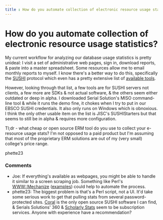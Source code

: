 ```yaml
---
title : How do you automate collection of electronic resource usage statistics?
---
```

How do you automate collection of electronic resource usage statistics?
=====================
My current workflow for analyzing our database usage statistics is
pretty unideal: I visit a set of administrative web pages, sign in,
download reports, & paste into a master spreadsheet. Some resources
allow me to email monthly reports to myself. I know there's a better way
to do this, specifically the
[SUSHI](http://www.niso.org/workrooms/sushi/) protocol which even has a
pretty extensive list of [available
tools](http://www.niso.org/workrooms/sushi/tools).

However, looking through that list, a few tools are for SUSHI servers
not clients, a few more are SDKs & not actual software, & the others
seem either outdated or deep in alpha. I downloaded Serial Solution's
MISO command-line tool & while it runs the demo fine, it chokes when I
try to put in our EBSCO SUSHI credentials. It also only runs on Windows
which is obnoxious. I think the only other usable item on the list is
JISC's SUSHIStarters but that seems to still be in alpha & requires more
configuration.

Tl;dr - what cheap or open source ERM tool do you use to collect your
e-resource usage stats? I'm not opposed to a paid product but I'm
assuming that most of the proprietary ERM solutions are out of my (very
small) college's price range.

phette23

### Comments ###
* Joe: If everything's available as webpages, you might be able to handle it
similar to a screen scraping job. Something like Perl's
[WWW::Mechanize](http://search.cpan.org/perldoc?WWW::Mechanize)
([examples](http://search.cpan.org/perldoc?WWW::Mechanize::Examples))
could help to automate the process.
* phette23: The biggest problem is that's a Perl script, not a UI. It'd take some
serious work to get that pulling stats from several password-protected
sites. [Coral](https://erm.library.nd.edu/) is the only open source
SUSHI software I can find, & Serials Solutions' 360 & [Scholarly
Stats](https://www.scholarlystats.com/sstats/default.htm) seem to be
subscription services. Anyone with experience have a recommendation?


